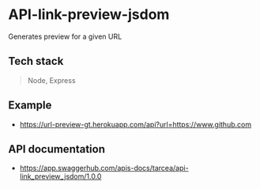 # API-link-preview-jsdom

Generates preview for a given URL

## Tech stack

> Node, Express

## Example

- https://url-preview-gt.herokuapp.com/api?url=https://www.github.com

## API documentation

- https://app.swaggerhub.com/apis-docs/tarcea/api-link_preview_jsdom/1.0.0
